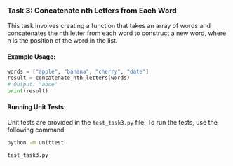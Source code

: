 
### Task 3: Concatenate nth Letters from Each Word

This task involves creating a function that takes an array of words and concatenates the nth letter from each word to construct a new word, where n is the position of the word in the list.

#### Example Usage:

```python
words = ["apple", "banana", "cherry", "date"]
result = concatenate_nth_letters(words)
# Output: "abce"
print(result)
```

#### Running Unit Tests:

Unit tests are provided in the `test_task3.py` file. To run the tests, use the following command:

```sh
python -m unittest 

test_task3.py


```

